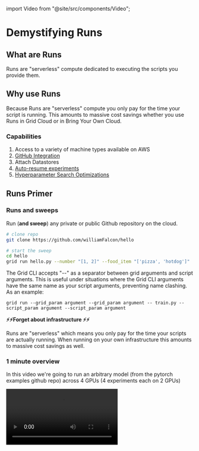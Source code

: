 import Video from "@site/src/components/Video";

# Demystifying Runs

## What are Runs
Runs are "serverless" compute dedicated to executing the scripts you provide them.  

## Why use Runs
Because Runs are "serverless" compute you only pay for the time your script is running. This amounts to massive cost savings whether you use Runs in Grid Cloud or in Bring Your Own Cloud.

### Capabilities
1. Access to a variety of machine types available on AWS
2. [GitHub Integration](https://docs.grid.ai/platformgithub-integration)
3. Attach Datastores
4. [Auto-resume experiments](https://docs.grid.ai/features/runs/auto-resume-experiments)
5. [Hyperparameter Search Optimizations](https://docs.grid.ai/features/runs/sweep-syntax)


## Runs Primer

### Runs and sweeps

Run (**and sweep**) any private or public Github repository on the cloud.

```bash
# clone repo
git clone https://github.com/williamFalcon/hello

# start the sweep
cd hello
grid run hello.py --number "[1, 2]" --food_item "['pizza', 'hotdog']"
```

The Grid CLI accepts "--" as a separator between grid arguments and script arguments. This is useful under situations where the Grid CLI arguments have the same name as your script arguments, preventing name clashing. As an example:

```
grid run --grid_param argument --grid_param argument -- train.py --script_param argument --script_param argument
```

**⚡️⚡️Forget about infrastructure ⚡️⚡️**

Runs are "serverless" which means you only pay for the time your scripts are actually running. When running on your own infrastructure this amounts to massive cost savings as well.

### 1 minute overview

In this video we're going to run an arbitrary model (from the pytorch examples github repo) across 4 GPUs (4 experiments each on 2 GPUs)

<Video src="https://grid-docs.s3.us-east-2.amazonaws.com/intro_video_docs_run.mp4"/>

### Product Tour

[Click here for a 2-minute tour of RUN](https://platform.grid.ai/#/dashboard?product_tour_id=226810)

![](/images/runs/runs-product-tour.png)

### Option 1: Run via the CLI

RUN **any** GitHub file with Grid in 4 steps:

```bash
# 1. clone the repo
git clone https://github.com/pytorch/examples

# 2. find the file to run
cd examples/dcgan

# 3. verify it works locally (optional)
python   main.py --dataset cifar10 --lr 0.0002 --dataroot .

# 4. run on a cloud instance via grid
grid run main.py --dataset cifar10 --lr 0.0002 --dataroot .
```

Grid offers advanced syntax for starting a run. With this code:

```bash
grid run hello.py --number "[1, 2]" --food_item "['pizza', 'hotdog']"
```

Grid will run the script 4 times... these are the 4 equivalent script calls (we call each script call an experiment)

```bash
python hello.py --number 1 --food_item 'pizza'
python hello.py --number 2 --food_item 'pizza'

python hello.py --number 1 --food_item 'hotdog'
python hello.py --number 2 --food_item 'hotdog'
```

:::note
A RUN is a collection of experiments (the run has 4 experiments in this example).
:::

### **Option 2: Start via the web UI**

![](/images/runs/run_start.gif)
